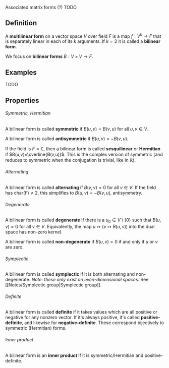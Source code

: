 

Associated matrix forms (?) TODO



## Definition
A **multilinear form** on a vector space $V$ over field $F$ is a map $f:V^k \to F$ that is separately linear in each of its $k$ arguments.
If $k=2$ it is called a **bilinear form**.

We focus on **bilinear forms** $B:V\times V \to F$.

## Examples
TODO
## Properties
###### Symmetric, Hermitian
A bilinear form is called **symmetric** if $B(u,v)=B(v,u)$ for all $u,v\in V$.

A bilinear form is called **antisymmetric** if $B(u,v)=-B(v,u)$.

If the field is $F=\mathbb{C}$, then a bilinear form is called **sesquilinear** or **Hermitian** if $B(u,v)=\overline{B(v,u)}$. This is the complex version of symmetric (and reduces to symmetric when the conjugation is trivial, like in $\mathbb{R}$).
###### Alternating
A bilinear form is called **alternating** if $B(v,v)=0$ for all $v\in V$. 
If the field has $\text{char}(F) \neq 2$, this simplifies to $B(u,v)=-B(v,u)$, antisymmetry.
###### Degenerate
A bilinear form is called **degenerate** if there is a $u_{0}\in V \setminus \{ 0 \}$ such that $B(u,v)=0$ for all $v\in V$. Equivalently, the map $u \mapsto (v \mapsto B(u,v))$ into the dual space has non-zero kernel.

A bilinear form is called **non-degenerate** if $B(u,v)=0$ if and only if $u$ or $v$ are zero.
###### Symplectic
A bilinear form is called **symplectic** if it is both alternating and non-degenerate.
*Note: these only exist on even-dimensional spaces.*
See [[Notes/Symplectic group|Symplectic group]].
###### Definite
A bilinear form is called **definite** if it takes values which are all positive or negative for any nonzero vector. If it's always positive, it's called **positive-definite**, and likewise for **negative-definite**. These correspond bijectively to symmetric (Hermitian) forms.
###### Inner product
A bilinear form is an **inner product** if it is symmetric/Hermitian and positive-definite.

